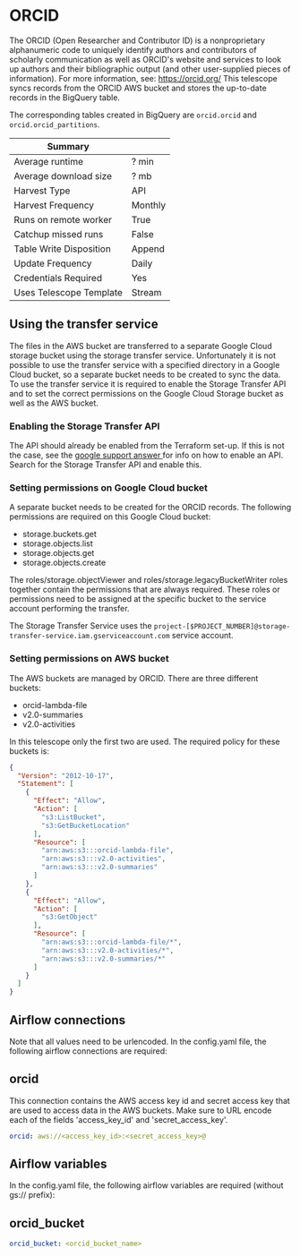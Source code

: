 # ORCID

The ORCID (Open Researcher and Contributor ID) is a nonproprietary alphanumeric code to uniquely identify authors and contributors of scholarly communication as well as ORCID's website and services to look up authors and their bibliographic output (and other user-supplied pieces of information).
For more information, see: https://orcid.org/
This telescope syncs records from the ORCID AWS bucket and stores the up-to-date records in the BigQuery table.

The corresponding tables created in BigQuery are `orcid.orcid` and `orcid.orcid_partitions`.

| Summary                 |        |
|-------------------------|--------|
| Average runtime         |  ? min |
| Average download size   |  ? mb  |
| Harvest Type            |   API  |
| Harvest Frequency       | Monthly|
| Runs on remote worker   |  True  |
| Catchup missed runs     |  False |
| Table Write Disposition | Append |
| Update Frequency        |  Daily |
| Credentials Required    |   Yes  |
| Uses Telescope Template |Stream  |


## Using the transfer service
The files in the AWS bucket are transferred to a separate Google Cloud storage bucket using the storage transfer
 service.
Unfortunately it is not possible to use the transfer service with a specified directory in a Google Cloud bucket, so
 a separate bucket needs to be created to sync the data.
To use the transfer service it is required to enable the Storage Transfer API and to set the correct permissions on
 the Google Cloud Storage bucket as well as the AWS bucket.
 
### Enabling the Storage Transfer API
The API should already be enabled from the Terraform set-up. If this is not the case, see the [google support answer
](https://support.google.com/googleapi/answer/6158841?hl=en) for info on how to enable an API.
Search for the Storage Transfer API and enable this.

### Setting permissions on Google Cloud bucket
A separate bucket needs to be created for the ORCID records.
The following permissions are required on this Google Cloud bucket:
- storage.buckets.get
- storage.objects.list
- storage.objects.get
- storage.objects.create

The roles/storage.objectViewer and roles/storage.legacyBucketWriter roles together contain the permissions that are
 always required.
These roles or permissions need to be assigned at the specific bucket to the service account performing the transfer. 

The Storage Transfer Service uses the `project-[$PROJECT_NUMBER]@storage-transfer-service.iam.gserviceaccount.com` service account.

### Setting permissions on AWS bucket
The AWS buckets are managed by ORCID. There are three different buckets:
- orcid-lambda-file
- v2.0-summaries
- v2.0-activities

In this telescope only the first two are used.
The required policy for these buckets is:

```json
{
  "Version": "2012-10-17",
  "Statement": [
    {
      "Effect": "Allow",
      "Action": [
        "s3:ListBucket",
        "s3:GetBucketLocation"
      ],
      "Resource": [
        "arn:aws:s3:::orcid-lambda-file",
        "arn:aws:s3:::v2.0-activities",
        "arn:aws:s3:::v2.0-summaries"
      ]
    },
    {
      "Effect": "Allow",
      "Action": [
        "s3:GetObject"
      ],
      "Resource": [
        "arn:aws:s3:::orcid-lambda-file/*",
        "arn:aws:s3:::v2.0-activities/*",
        "arn:aws:s3:::v2.0-summaries/*"
      ]
    }
  ]
}
```

## Airflow connections
Note that all values need to be urlencoded.
In the config.yaml file, the following airflow connections are required:  

## orcid
This connection contains the AWS access key id and secret access key that are used to access data in the AWS buckets.
Make sure to URL encode each of the fields 'access_key_id' and 'secret_access_key'.
```yaml
orcid: aws://<access_key_id>:<secret_access_key>@
```

## Airflow variables
In the config.yaml file, the following airflow variables are required (without gs:// prefix):  

## orcid_bucket
```yaml
orcid_bucket: <orcid_bucket_name>
```